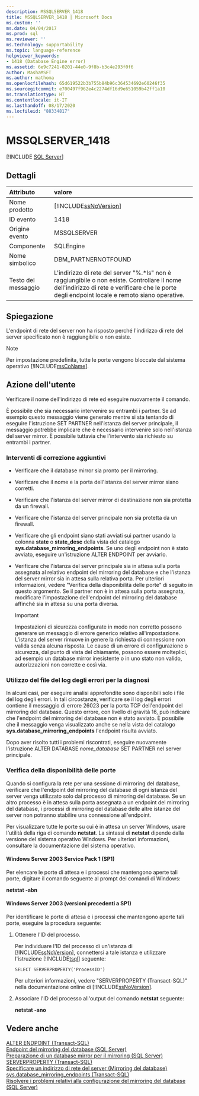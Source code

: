 ```yaml
---
description: MSSQLSERVER_1418
title: MSSQLSERVER_1418 | Microsoft Docs
ms.custom: ''
ms.date: 04/04/2017
ms.prod: sql
ms.reviewer: ''
ms.technology: supportability
ms.topic: language-reference
helpviewer_keywords:
- 1418 (Database Engine error)
ms.assetid: 6e9c7241-0201-44e0-9f8b-b3c4e293f0f6
author: MashaMSFT
ms.author: mathoma
ms.openlocfilehash: 65d619522b3b755b84b96c364534692e60246f35
ms.sourcegitcommit: e700497f962e4c2274df16d9e651059b42ff1a10
ms.translationtype: HT
ms.contentlocale: it-IT
ms.lasthandoff: 08/17/2020
ms.locfileid: "88334817"
---
```

# <a name="mssqlserver_1418"></a>MSSQLSERVER_1418
 [!INCLUDE [SQL Server](../../includes/applies-to-version/sqlserver.md)]
  
## <a name="details"></a>Dettagli  
  
| Attributo | valore |  
| :-------- | :---- |  
|Nome prodotto|[!INCLUDE[ssNoVersion](../../includes/ssnoversion-md.md)]|  
|ID evento|1418|  
|Origine evento|MSSQLSERVER|  
|Componente|SQLEngine|  
|Nome simbolico|DBM_PARTNERNOTFOUND|  
|Testo del messaggio|L'indirizzo di rete del server "%.*ls" non è raggiungibile o non esiste. Controllare il nome dell'indirizzo di rete e verificare che le porte degli endpoint locale e remoto siano operative.|  
  
## <a name="explanation"></a>Spiegazione  
L'endpoint di rete del server non ha risposto perché l'indirizzo di rete del server specificato non è raggiungibile o non esiste.  
  
> [!NOTE]  
> Per impostazione predefinita, tutte le porte vengono bloccate dal sistema operativo [!INCLUDE[msCoName](../../includes/msconame-md.md)].  
  
## <a name="user-action"></a>Azione dell'utente  
Verificare il nome dell'indirizzo di rete ed eseguire nuovamente il comando.  
  
È possibile che sia necessario intervenire su entrambi i partner. Se ad esempio questo messaggio viene generato mentre si sta tentando di eseguire l'istruzione SET PARTNER nell'istanza del server principale, il messaggio potrebbe implicare che è necessario intervenire solo nell'istanza del server mirror. È possibile tuttavia che l'intervento sia richiesto su entrambi i partner.  
  
### <a name="additional-corrective-actions"></a>Interventi di correzione aggiuntivi  
  
-   Verificare che il database mirror sia pronto per il mirroring.  
  
-   Verificare che il nome e la porta dell'istanza del server mirror siano corretti.  
  
-   Verificare che l'istanza del server mirror di destinazione non sia protetta da un firewall.  
  
-   Verificare che l'istanza del server principale non sia protetta da un firewall.  
  
-   Verificare che gli endpoint siano stati avviati sui partner usando la colonna **state** o **state_desc** della vista del catalogo **sys.database_mirroring_endpoints**. Se uno degli endpoint non è stato avviato, eseguire un'istruzione ALTER ENDPOINT per avviarlo.  
  
-   Verificare che l'istanza del server principale sia in attesa sulla porta assegnata al relativo endpoint del mirroring del database e che l'istanza del server mirror sia in attesa sulla relativa porta. Per ulteriori informazioni, vedere "Verifica della disponibilità delle porte" di seguito in questo argomento. Se il partner non è in attesa sulla porta assegnata, modificare l'impostazione dell'endpoint del mirroring del database affinché sia in attesa su una porta diversa.  
  
    > [!IMPORTANT]  
    > Impostazioni di sicurezza configurate in modo non corretto possono generare un messaggio di errore generico relativo all'impostazione. L'istanza del server rimuove in genere la richiesta di connessione non valida senza alcuna risposta. Le cause di un errore di configurazione o sicurezza, dal punto di vista del chiamante, possono essere molteplici, ad esempio un database mirror inesistente o in uno stato non valido, autorizzazioni non corrette e così via.  
  
### <a name="using-the-error-log-file-for-diagnosis"></a>Utilizzo del file del log degli errori per la diagnosi  
In alcuni casi, per eseguire analisi approfondite sono disponibili solo i file del log degli errori. In tali circostanze, verificare se il log degli errori contiene il messaggio di errore 26023 per la porta TCP dell'endpoint del mirroring del database. Questo errore, con livello di gravità 16, può indicare che l'endpoint del mirroring del database non è stato avviato. È possibile che il messaggio venga visualizzato anche se nella vista del catalogo **sys.database_mirroring_endpoints** l'endpoint risulta avviato.  
  
Dopo aver risolto tutti i problemi riscontrati, eseguire nuovamente l'istruzione ALTER DATABASE *nome_database* SET PARTNER nel server principale.  
  
### <a name="verifying-port-availability"></a>Verifica della disponibilità delle porte  
Quando si configura la rete per una sessione di mirroring del database, verificare che l'endpoint del mirroring del database di ogni istanza del server venga utilizzato solo dal processo di mirroring del database. Se un altro processo è in attesa sulla porta assegnata a un endpoint del mirroring del database, i processi di mirroring del database delle altre istanze del server non potranno stabilire una connessione all'endpoint.  
  
Per visualizzare tutte le porte su cui è in attesa un server Windows, usare l'utilità della riga di comando **netstat**. La sintassi di **netstat** dipende dalla versione del sistema operativo Windows. Per ulteriori informazioni, consultare la documentazione del sistema operativo.  
  
#### <a name="windows-server-2003-service-pack-1-sp1"></a>Windows Server 2003 Service Pack 1 (SP1)  
Per elencare le porte di attesa e i processi che mantengono aperte tali porte, digitare il comando seguente al prompt dei comandi di Windows:  
  
**netstat -abn**  
  
#### <a name="windows-server-2003-pre-sp1"></a>Windows Server 2003 (versioni precedenti a SP1)  
Per identificare le porte di attesa e i processi che mantengono aperte tali porte, eseguire la procedura seguente:  
  
1.  Ottenere l'ID del processo.  
  
    Per individuare l'ID del processo di un'istanza di [!INCLUDE[ssNoVersion](../../includes/ssnoversion-md.md)], connettersi a tale istanza e utilizzare l'istruzione [!INCLUDE[tsql](../../includes/tsql-md.md)] seguente:  
  
    ```  
    SELECT SERVERPROPERTY('ProcessID')   
    ```  
  
    Per ulteriori informazioni, vedere "SERVERPROPERTY (Transact-SQL)" nella documentazione online di [!INCLUDE[ssNoVersion](../../includes/ssnoversion-md.md)].  
  
2.  Associare l'ID del processo all'output del comando **netstat** seguente:  
  
    **netstat -ano**  
  
## <a name="see-also"></a>Vedere anche  
[ALTER ENDPOINT &#40;Transact-SQL&#41;](~/t-sql/statements/alter-endpoint-transact-sql.md)  
[Endpoint del mirroring del database &#40;SQL Server&#41;](~/database-engine/database-mirroring/the-database-mirroring-endpoint-sql-server.md)  
[Preparazione di un database mirror per il mirroring &#40;SQL Server&#41;](~/database-engine/database-mirroring/prepare-a-mirror-database-for-mirroring-sql-server.md)  
[SERVERPROPERTY &#40;Transact-SQL&#41;](~/t-sql/functions/serverproperty-transact-sql.md)  
[Specificare un indirizzo di rete del server &#40;Mirroring del database&#41;](~/database-engine/database-mirroring/specify-a-server-network-address-database-mirroring.md)  
[sys.database_mirroring_endpoints &#40;Transact-SQL&#41;](~/relational-databases/system-catalog-views/sys-database-mirroring-endpoints-transact-sql.md)  
[Risolvere i problemi relativi alla configurazione del mirroring del database &#40;SQL Server&#41;](~/database-engine/database-mirroring/troubleshoot-database-mirroring-configuration-sql-server.md)  
  
